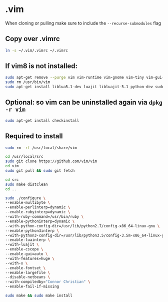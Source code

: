 # .vim

When cloning or pulling make sure to include the `--recurse-submodules` flag

## Copy over .vimrc
```sh
ln -s ~/.vim/.vimrc ~/.vimrc
```

## If vim8 is not installed:
```sh
sudo apt-get remove --purge vim vim-runtime vim-gnome vim-tiny vim-gui-common
sudo rm /usr/bin/vim
sudo apt-get install liblua5.1-dev luajit libluajit-5.1 python-dev sudo apt install python3-dev ruby-dev libperl-dev libncurses5-dev libatk1.0-dev libx11-dev libxpm-dev libxt-dev
```
## Optional: so vim can be uninstalled again via `dpkg -r vim`
```sh
sudo apt-get install checkinstall
```
## Required to install
```sh
sudo rm -rf /usr/local/share/vim 

cd /usr/local/src
sudo git clone https://github.com/vim/vim
cd vim
sudo git pull && sudo git fetch

cd src
sudo make distclean
cd ..

sudo ./configure \
--enable-multibyte \
--enable-perlinterp=dynamic \
--enable-rubyinterp=dynamic \
--with-ruby-command=/usr/bin/ruby \
--enable-pythoninterp=dynamic \
--with-python-config-dir=/usr/lib/python2.7/config-x86_64-linux-gnu \
--enable-python3interp \
--with-python3-config-dir=/usr/lib/python3.5/config-3.5m-x86_64-linux-gnu \
--enable-luainterp \
--with-luajit \
--enable-cscope \
--enable-gui=auto \
--with-features=huge \
--with-x \
--enable-fontset \
--enable-largefile \
--disable-netbeans \
--with-compiledby="Connor Christian" \
--enable-fail-if-missing

sudo make && sudo make install
```
